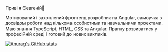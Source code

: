 Приві я Єевгеній👋

Мотивований і захоплений фронтенд розробник на Angular, самоучка з досвідом роботи над кількома особистими та навчальними проектами. Маю знання TypeScript, HTML, CSS та Angular. Прагну розвиватися у професійній среді і готовий до нових викликів.

[![Anurag's GitHub stats](https://github-readme-stats.vercel.app/api?username=enhot)](https://github.com/anuraghazra/github-readme-stats)
